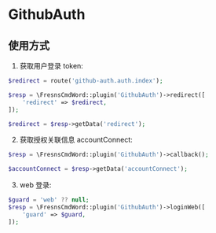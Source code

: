 # GithubAuth

## 使用方式

1. 获取用户登录 token:
```php
$redirect = route('github-auth.auth.index');

$resp = \FresnsCmdWord::plugin('GithubAuth')->redirect([
    'redirect' => $redirect,
]);

$redirect = $resp->getData('redirect');
```

2. 获取授权关联信息 accountConnect:
```php
$resp = \FresnsCmdWord::plugin('GithubAuth')->callback();

$accountConnect = $resp->getData('accountConnect');
```

3. web 登录:
```php
$guard = 'web' ?? null;
$resp = \FresnsCmdWord::plugin('GithubAuth')->loginWeb([
    'guard' => $guard,
]);
```
